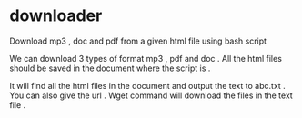 # downloader
Download mp3 , doc and pdf from a given html file using bash script

We can download 3 types of format mp3 , pdf  and doc . All the html files should be saved in the document where the script is .

It will find all the html files in the document and output the text to abc.txt . You can also give the url .
Wget command will download the files in the text file .
